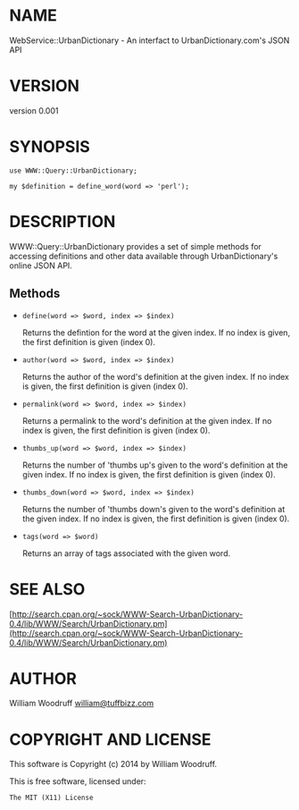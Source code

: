 # NAME

WebService::UrbanDictionary - An interfact to UrbanDictionary.com's JSON API

# VERSION

version 0.001

# SYNOPSIS

`use WWW::Query::UrbanDictionary;`

`my $definition = define_word(word => 'perl');`

# DESCRIPTION

WWW::Query::UrbanDictionary provides a set of simple methods for accessing definitions
and other data available through UrbanDictionary's online JSON API.

## Methods

- `define(word => $word, index => $index)`

    Returns the defintion for the word at the given index.
    If no index is given, the first definition is given (index 0).

- `author(word => $word, index => $index)`

    Returns the author of the word's definition at the given index.
    If no index is given, the first definition is given (index 0).

- `permalink(word => $word, index => $index)`

    Returns a permalink to the word's definition at the given index.
    If no index is given, the first definition is given (index 0).

- `thumbs_up(word => $word, index => $index)`

    Returns the number of 'thumbs up's given to the word's definition at the given index.
    If no index is given, the first definition is given (index 0).

- `thumbs_down(word => $word, index => $index)`

    Returns the number of 'thumbs down's given to the word's definition at the given index.
    If no index is given, the first definition is given (index 0).

- `tags(word => $word)`

    Returns an array of tags associated with the given word.

# SEE ALSO

[http://search.cpan.org/~sock/WWW-Search-UrbanDictionary-0.4/lib/WWW/Search/UrbanDictionary.pm](http://search.cpan.org/~sock/WWW-Search-UrbanDictionary-0.4/lib/WWW/Search/UrbanDictionary.pm)

# AUTHOR

William Woodruff <william@tuffbizz.com>

# COPYRIGHT AND LICENSE

This software is Copyright (c) 2014 by William Woodruff.

This is free software, licensed under:

    The MIT (X11) License
